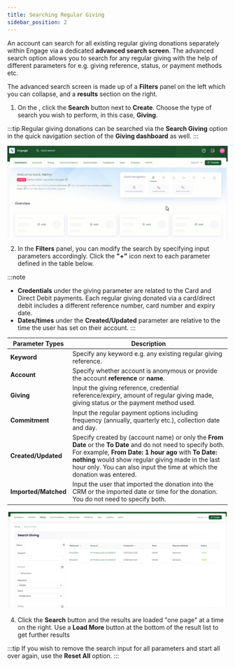 ```yaml
---
title: Searching Regular Giving
sidebar_position: 2
---
```


An account can search for all existing regular giving donations separately within Engage via a dedicated **advanced search screen**. The advanced search option allows you to search for any regular giving with the help of different parameters for e.g. giving reference, status, or payment methods etc.   

The advanced search screen is made up of a **Filters** panel on the left which you can collapse, and a **results** section on the right.

1. On the <K2Link route="dashboard" text="Engage dashboard" isEngage />, click the **Search** button next to **Create**. Choose the type of search you wish to perform, in this case, **Giving**.

:::tip
Regular giving donations can be searched via the **Search Giving** option in the quick navigation section of the **Giving dashboard** as well. 
:::

![Search Advanced Gif](./search-advanced-gif.gif)

2. In the **Filters** panel, you can modify the search by specifying input parameters accordingly. Click the **"+"** icon next to each parameter defined in the table below.

:::note
- **Credentials** under the giving parameter are related to the Card and Direct Debit payments. Each regular giving donated via a card/direct debit includes a different reference number, card number and expiry date. 
- **Dates/times** under the **Created/Updated** parameter are relative to the time the user has set on their account.
:::

| Parameter Types | Description |
| --------------- | ----------- |
| **Keyword** | Specify any keyword e.g. any existing regular giving reference. |
| **Account** | Specify whether account is anonymous or provide the account **reference** or **name**. |
| **Giving** | Input the giving reference, credential reference/expiry, amount of regular giving made, giving status or the payment method used. |
| **Commitment** | Input the regular payment options including frequency (annually, quarterly etc.), collection date and day. |
| **Created/Updated** | Specify created by (account name) or only the **From Date** or the **To Date** and do not need to specify both. For example, **From Date: 1 hour ago** with **To Date: nothing** would show regular giving made in the last hour only. You can also input the time at which the donation was entered. |
| **Imported/Matched** | Input the user that imported the donation into the CRM or the imported date or time for the donation. You do not need to specify both.  |

![filters section](./filters-section.png)

4. Click the **Search** button and the results are loaded "one page" at a time on the right. Use a **Load More** button at the bottom of the result list to get further results

:::tip
If you wish to remove the search input for all parameters and start all over again, use the **Reset All** option. 
:::
